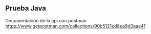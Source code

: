 ## Prueba Java ##

Documentación de la api con postman https://www.getpostman.com/collections/90b5121ed8ea9d3aae41
